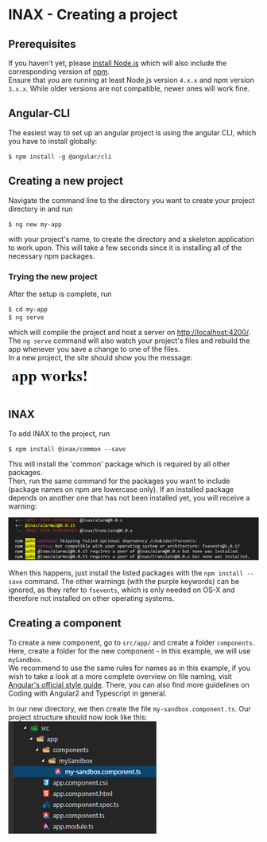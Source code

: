 # INAX - Creating a project

## Prerequisites
If you haven't yet, please [install Node.js](https://nodejs.org/en/download/) which will also include the corresponding version of [npm](https://docs.npmjs.com/getting-started/what-is-npm).  
Ensure that you are running at least Node.js version `4.x.x` and npm version `3.x.x`. While older versions are not compatible, newer ones will work fine.

## Angular-CLI
The easiest way to set up an angular project is using the angular CLI, which you have to install globally:
```
$ npm install -g @angular/cli
```
## Creating a new project
Navigate the command line to the directory you want to create your project directory in and run 
```
$ ng new my-app
```
with your project's name, to create the directory and a skeleton application to work upon.
This will take a few seconds since it is installing all of the necessary npm packages.

### Trying the new project
After the setup is complete, run
```
$ cd my-app
$ ng serve
```
which will compile the project and host a server on [http://localhost:4200/](http://localhost:4200/).
The `ng serve` command will also watch your project's files and rebuild the app whenever you save a change to one of the files.  
In a new project, the site should show you the message:  
![default message of angular CLI in a new project](images/setup/app-works.png)  

## INAX
To add INAX to the project, run
```
$ npm install @inax/common --save
```
This will install the 'common' package which is required by all other packages.  
Then, run the same command for the packages you want to include (package names on npm are lowercase only). If an installed package depends on another one that has not been installed yet, you will receive a warning:  


![Screenshot of peerDependency Error](images/setup/peerDependencyError.png)  

When this happens, just install the listed packages with the `npm install --save` command.
The other warnings (with the purple keywords) can be ignored, as they refer to `fsevents`, which is only needed on OS-X and therefore not installed on other operating systems.

## Creating a component 
To create a new component, go to `src/app/` and create a folder `components`. Here, create a folder for the new component - in this example, we will use `mySandbox`.  
We recommend to use the same rules for names as in this example, if you wish to take a look at a more complete overview on file naming,
visit [Angular's official style guide](https://angular.io/docs/ts/latest/guide/style-guide.html#!#02-03). There, you can also find more guidelines on Coding with
Angular2 and Typescript in general.  

In our new directory, we then create the file `my-sandbox.component.ts`. Our project structure should now look like this:  
![Screenshot of file tree: src > app > components > mySandbox > my-sandbox.component.ts](images/setup/sandbox_created_filestruct.png)  






<!--
TODO:
- guide to create components, modules, add providers, include stylesheets, tests etc...
-->

